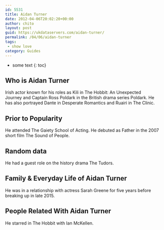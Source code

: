 ```yaml
---
id: 5531
title: Aidan Turner
date: 2012-04-06T20:02:20+00:00
author: chito
layout: post
guid: https://ukdataservers.com/aidan-turner/
permalink: /04/06/aidan-turner
tags:
 - show love
category: Guides
---
```


* some text
{: toc}
          
          
## Who is  Aidan Turner
                  
                  
                  
Irish actor known for his roles as Kili in The Hobbit: An Unexpected Journey and Captain Ross Poldark in the British drama series Poldark. He has also portrayed Dante in Desperate Romantics and Ruairi in The Clinic. 
                  
                
                
                
## Prior to Popularity 
                  
                  
                  
He attended The Gaiety School of Acting. He debuted as Father in the 2007 short film The Sound of People. 
                  
                
                
                
## Random data 
                  
                  
                  
He had a guest role on the history drama The Tudors. 
                  
                
                
                
## Family & Everyday Life of Aidan Turner
                  
                  
                  
He was in a relationship with actress Sarah Greene for five years before breaking up in late 2015. 
                  
                
                
                
## People Related With  Aidan Turner
                  
                  
                  
He starred in The Hobbit with Ian McKellen. 
                  
                
              
            
          
          
          
    
    
  
